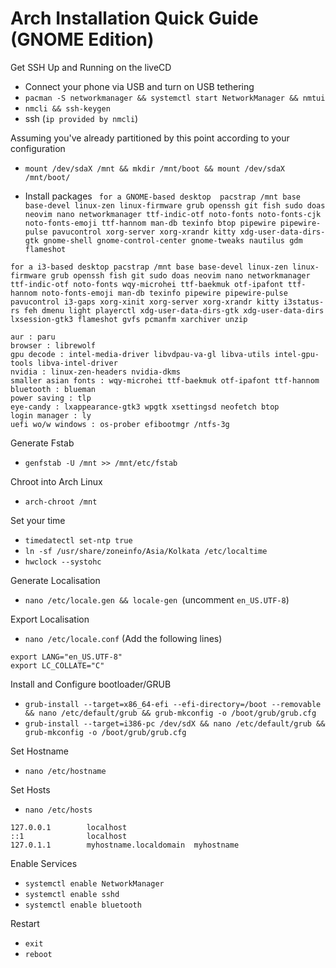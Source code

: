 # Arch Installation Quick Guide (GNOME Edition)

Get SSH Up and Running on the liveCD
- Connect your phone via USB and turn on USB tethering
- `pacman -S networkmanager && systemctl start NetworkManager && nmtui`
- `nmcli && ssh-keygen`
- ssh (`ip provided by nmcli`)

Assuming you've already partitioned by this point according to your configuration
- `mount /dev/sdaX /mnt && mkdir /mnt/boot && mount /dev/sdaX /mnt/boot/`

- Install packages 
` for a GNOME-based desktop 
pacstrap /mnt base base-devel linux-zen linux-firmware grub openssh git fish sudo doas neovim nano networkmanager ttf-indic-otf noto-fonts noto-fonts-cjk noto-fonts-emoji ttf-hannom man-db texinfo btop pipewire pipewire-pulse pavucontrol xorg-server xorg-xrandr kitty xdg-user-data-dirs-gtk gnome-shell gnome-control-center gnome-tweaks nautilus gdm flameshot`

` for a i3-based desktop
pacstrap /mnt base base-devel linux-zen linux-firmware grub openssh fish git sudo doas neovim nano networkmanager ttf-indic-otf noto-fonts wqy-microhei ttf-baekmuk otf-ipafont ttf-hannom noto-fonts-emoji man-db texinfo pipewire pipewire-pulse pavucontrol i3-gaps xorg-xinit xorg-server xorg-xrandr kitty i3status-rs feh dmenu light playerctl xdg-user-data-dirs-gtk xdg-user-data-dirs lxsession-gtk3 flameshot gvfs pcmanfm xarchiver unzip
`


``` optionally 
aur : paru
browser : librewolf
gpu decode : intel-media-driver libvdpau-va-gl libva-utils intel-gpu-tools libva-intel-driver 
nvidia : linux-zen-headers nvidia-dkms
smaller asian fonts : wqy-microhei ttf-baekmuk otf-ipafont ttf-hannom 
bluetooth : blueman
power saving : tlp 
eye-candy : lxappearance-gtk3 wpgtk xsettingsd neofetch btop
login manager : ly
uefi wo/w windows : os-prober efibootmgr /ntfs-3g 
```

Generate Fstab
- `genfstab -U /mnt >> /mnt/etc/fstab`

Chroot into Arch Linux
- `arch-chroot /mnt`

Set your time
- `timedatectl set-ntp true`
- `ln -sf /usr/share/zoneinfo/Asia/Kolkata /etc/localtime`
- `hwclock --systohc`

Generate Localisation
- `nano /etc/locale.gen && locale-gen `(uncomment `en_US.UTF-8`)

Export Localisation
- `nano /etc/locale.conf` (Add the following lines)
```
export LANG="en_US.UTF-8"
export LC_COLLATE="C"
```

Install and Configure bootloader/GRUB
- `grub-install --target=x86_64-efi --efi-directory=/boot --removable && nano /etc/default/grub && grub-mkconfig -o /boot/grub/grub.cfg`
- `grub-install --target=i386-pc /dev/sdX && nano /etc/default/grub && grub-mkconfig -o /boot/grub/grub.cfg`

Set Hostname
- `nano /etc/hostname`

Set Hosts
- `nano /etc/hosts` 
```
127.0.0.1        localhost
::1              localhost
127.0.1.1        myhostname.localdomain  myhostname
```
 
 Enable Services
- `systemctl enable NetworkManager`
- `systemctl enable sshd`
- `systemctl enable bluetooth`

 Restart
 - `exit`
 - `reboot`
